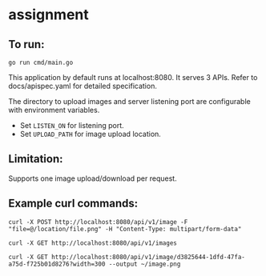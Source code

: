 # assignment

## To run:
`go run cmd/main.go`

This application by default runs at localhost:8080. It serves 3 APIs. Refer to docs/apispec.yaml for detailed specification.

The directory to upload images and server listening port are configurable with environment variables.
 * Set `LISTEN_ON` for listening port.
 * Set `UPLOAD_PATH` for image upload location.

## Limitation:
Supports one image upload/download per request.


## Example curl commands:
```
curl -X POST http://localhost:8080/api/v1/image -F "file=@/location/file.png" -H "Content-Type: multipart/form-data"

curl -X GET http://localhost:8080/api/v1/images

curl -X GET http://localhost:8080/api/v1/image/d3825644-1dfd-47fa-a75d-f725b01d8276?width=300 --output ~/image.png
```
